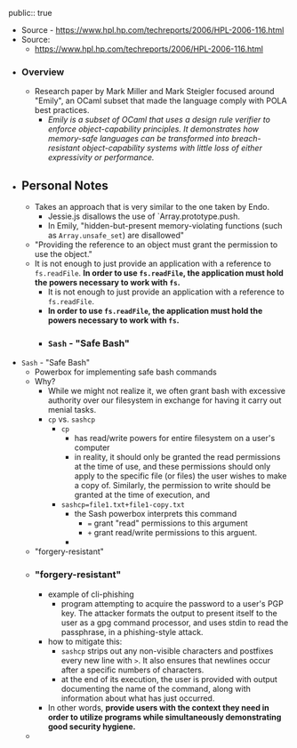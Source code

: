 public:: true
- Source - https://www.hpl.hp.com/techreports/2006/HPL-2006-116.html
- Source:
	- https://www.hpl.hp.com/techreports/2006/HPL-2006-116.html
- ### Overview
	- Research paper by Mark Miller and Mark Steigler focused around "Emily", an OCaml subset that made the language comply with POLA best practices.
		- *Emily is a subset of OCaml that uses a design rule verifier to enforce object-capability principles. It demonstrates how memory-safe languages can be transformed into breach-resistant object-capability systems with little loss of either expressivity or performance.*
- ## Personal Notes
	- Takes an approach that is very similar to the one taken by Endo.
		- Jessie.js disallows the use of `Array.prototype.push.
		- In Emily, "hidden-but-present memory-violating functions (such as `Array.unsafe_set`) are disallowed"
	- "Providing the reference to an object must grant the permission to use the object."
	- It is not enough to just provide an application with a reference to `fs.readFile`. **In order to use `fs.readFile`, the application must hold the powers necessary to work with `fs`.**
		- It is not enough to just provide an application with a reference to `fs.readFile`.
		- **In order to use `fs.readFile`, the application must hold the powers necessary to work with `fs`.**
		- ### `Sash` - "Safe Bash"
- `Sash` - "Safe Bash"
	- Powerbox for implementing safe bash commands
	- Why?
		- While we might not realize it, we often grant bash with excessive authority over our filesystem in exchange for having it carry out menial tasks.
		- `cp` vs. `sashcp`
			- `cp`
				- has read/write powers for entire filesystem on a user's computer
				- in reality, it should only be granted the read permissions at the time of use, and these permissions should only apply to the specific file (or files) the user wishes to make a copy of. Similarly, the permission to write should be granted at the time of execution, and
			- `sashcp=file1.txt+file1-copy.txt`
				- the Sash powerbox interprets this command
					- `=` grant "read" permissions to this argument
					- `+` grant read/write permissions to this arguent.
				-
	- "forgery-resistant"
	- ### "forgery-resistant"
		- example of cli-phishing
			- program attempting to acquire the password to a user's PGP key. The attacker formats the output to present itself to the user as a gpg command processor, and uses stdin to read the passphrase, in a phishing-style attack.
		- how to mitigate this:
			- `sashcp` strips out any non-visible characters and postfixes every new line with `>`. It also ensures that newlines occur after a specific numbers of characters.
			- at the end of its execution, the user is provided with output documenting the name of the command, along with information about what has just occurred.
		- In other words, **provide users with the context they need in order to utilize programs while simultaneously demonstrating good security hygiene.**
	-